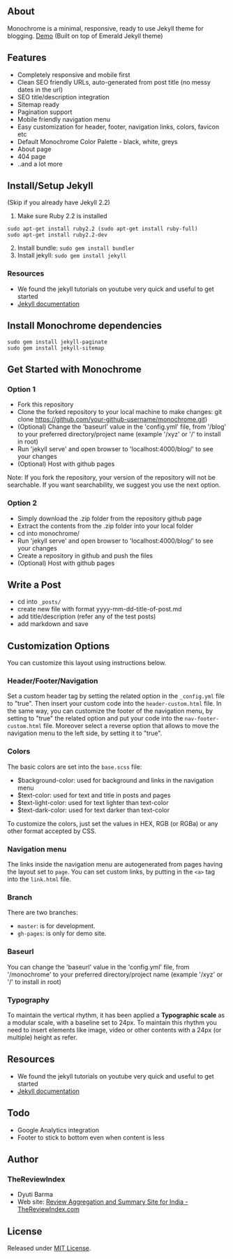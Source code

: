 ## About

Monochrome is a minimal, responsive, ready to use Jekyll theme for blogging. [Demo](https://dyutibarma.github.io/monochrome/)
(Built on top of Emerald Jekyll theme)

## Features

- Completely responsive and mobile first
- Clean SEO friendly URLs, auto-generated from post title (no messy dates in the url)
- SEO title/description integration
- Sitemap ready
- Pagination support
- Mobile friendly navigation menu
- Easy customization for header, footer, navigation links, colors, favicon etc
- Default Monochrome Color Palette - black, white, greys
- About page
- 404 page
- ..and a lot more

## Install/Setup Jekyll

(Skip if you already have Jekyll 2.2)

1. Make sure Ruby 2.2 is installed

```
sudo apt-get install ruby2.2 (sudo apt-get install ruby-full)
sudo apt-get install ruby2.2-dev
```

2. Install bundle: `sudo gem install bundler`
3. Install jekyll: `sudo gem install jekyll`

### Resources

- We found the jekyll tutorials on youtube very quick and useful to get started
- [Jekyll documentation](http://jekyllrb.com)

## Install Monochrome dependencies

```
sudo gem install jekyll-paginate
sudo gem install jekyll-sitemap

```

## Get Started with Monochrome

### Option 1

- Fork this repository
- Clone the forked repository to your local machine to make changes: git clone https://github.com/your-github-username/monochrome.git)
- (Optional) Change the 'baseurl' value in the 'config.yml' file, from '/blog' to your preferred directory/project name (example '/xyz' or '/' to install in root)
- Run 'jekyll serve' and open browser to 'localhost:4000/blog/' to see your changes
- (Optional) Host with github pages

Note: If you fork the repository, your version of the repository will not be searchable. If you want searchability, we suggest you use the next option.

### Option 2

- Simply download the .zip folder from the repository github page
- Extract the contents from the .zip folder into your local folder
- cd into monochrome/
- Run 'jekyll serve' and open browser to 'localhost:4000/blog/' to see your changes
- Create a repository in github and push the files
- (Optional) Host with github pages

## Write a Post

- cd into `_posts/`
- create new file with format yyyy-mm-dd-title-of-post.md
- add title/description (refer any of the test posts)
- add markdown and save

## Customization Options

You can customize this layout using instructions below.

### Header/Footer/Navigation

Set a custom header tag by setting the related option in the `_config.yml` file to "true". Then insert your custom code into the `header-custom.html` file.
In the same way, you can customize the footer of the navigation menu, by setting to "true" the related option and put your code into the `nav-footer-custom.html` file.
Moreover select a reverse option that allows to move the navigation menu to the left side, by setting it to "true".

### Colors

The basic colors are set into the `base.scss` file:

- $background-color: used for background and links in the navigation menu
- $text-color: used for text and title in posts and pages
- $text-light-color: used for text lighter than text-color
- $text-dark-color: used for text darker than text-color

To customize the colors, just set the values in HEX, RGB (or RGBa) or any other format accepted by CSS.

### Navigation menu

The links inside the navigation menu are autogenerated from pages having the layout set to `page`.
You can set custom links, by putting in the `<a>` tag into the `link.html` file.

### Branch

There are two branches:

- `master`: is for development.
- `gh-pages`: is only for demo site.

### Baseurl

You can change the 'baseurl' value in the 'config.yml' file, from '/monochrome' to your preferred directory/project name (example '/xyz' or '/' to install in root)

### Typography

To maintain the vertical rhythm, it has been applied a **Typographic scale** as a modular scale, with a baseline set to 24px. To maintain this rhythm you need to insert elements like image, video or other contents with a 24px (or multiple) height as refer.

## Resources

- We found the jekyll tutorials on youtube very quick and useful to get started
- [Jekyll documentation](http://jekyllrb.com)

## Todo

- Google Analytics integration
- Footer to stick to bottom even when content is less

## Author

### TheReviewIndex

- Dyuti Barma
- Web site: [Review Aggregation and Summary Site for India - TheReviewIndex.com](https://thereviewindex.com)

## License

Released under [MIT License](license.md).
